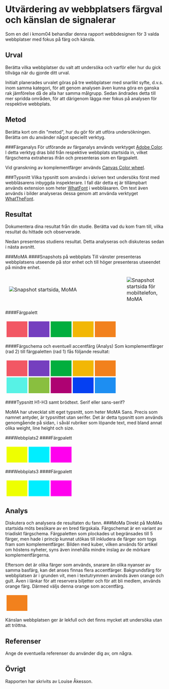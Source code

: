 Utvärdering av webbplatsers färgval och känslan de signalerar
=======================

Som en del i kmom04 behandlar denna rapport webbdesignen för 3 valda webbplatser med fokus på färg och känsla.

Urval
-----------------------

Berätta vilka webbplatser du valt att undersöka och varför eller hur du gick tillväga när du gjorde ditt urval.

Initialt planerades urvalet göras på tre webbplatser med snarlikt syfte, d.v.s. inom samma kategori, för att genom analysen även kunna göra en ganska rak jämförelse då de alla har samma målgrupp. Sedan ändrades detta till mer spridda områden, för att därigenom lägga mer fokus på analysen för respektive webbplats.

Metod
-----------------------

Berätta kort om din "metod", hur du gör för att utföra undersökningen. Berätta om du använder något speciellt verktyg.

###Färganalys
För utförande av färganalys används verktyget [Adobe Color](https://color.adobe.com/sv/create/image "Adobe Color"). I detta verktyg dras bild från respektive webbplats startsida in, vilket färgschema extraheras ifrån och presenteras som en färgpalett.

Vid granskning av komplementfärger används [Canvas Color wheel](https://www.canva.com/colors/color-wheel/ "Canva Color wheel").

###Typsnitt
Vilka typsnitt som används i skriven text undersöks först med webbläsarens inbyggda inspekterare. I fall där detta ej är tillämpbart används extension som heter [WhatFont](https://chrome.google.com/webstore/detail/whatfont/jabopobgcpjmedljpbcaablpmlmfcogm/related?hl=en "WhatFont") i webbläsaren.
Om text även används i bilder analyseras dessa genom att använda verktyget [WhatTheFont](https://www.myfonts.com/WhatTheFont/ "WhatTheFont").

Resultat
-----------------------

Dokumentera dina resultat från din studie. Berätta vad du kom fram till, vilka resultat du hittade och observerade.

Nedan presenteras studiens resultat. Detta analyseras och diskuteras sedan i nästa avsnitt.

###MoMA
####Snapshots på webbplats
Till vänster presenteras webbplatsens utseende  på stor enhet och till höger presenteras utseendet på mindre enhet.
<table style="border-spacing: 4px; border-collapse: separate">
<tr>
<td style="width: 75%">
<img src="%assets_url%/img/analysis/view_moma.png" alt="Snapshot startsida, MoMA">
</td>
<td style="width: 25%">
<img src="%assets_url%/img/analysis/viewPhone_moma.png" alt="Snapshot startsida för mobiltelefon, MoMA">
</td>
</tr></table>

####Färgpalett
<table style="border-spacing: 4px; border-collapse: separate">
<tr>
<td style="height: 50px; width: 50px; background-color: #F25764"></td>
<td style="height: 50px; width: 50px; background-color: #753FBF"></td>
<td style="height: 50px; width: 50px; background-color: #02AE3E"></td>
<td style="height: 50px; width: 50px; background-color: #F2B705"></td>
<td style="height: 50px; width: 50px; background-color: #F2811D"></td>
</tr>
</table>

####Färgschema och eventuell accentfärg (Analys)
Som komplementfärger (rad 2) till färgpaletten (rad 1) fås följande resultat:
<table style="border-spacing: 4px; border-collapse: separate">
<tr>
<td style="height: 50px; width: 50px; background-color: #F25764">
<td style="height: 50px; width: 50px; background-color: #753FBF">
<td style="height: 50px; width: 50px; background-color: #02AE3E">
<td style="height: 50px; width: 50px; background-color: #F2B705">
<td style="height: 50px; width: 50px; background-color: #F2811D">
</tr><tr>
<td style="height: 50px; width: 50px; background-color: #57F2E5">
<td style="height: 50px; width: 50px; background-color: #89BF3F">
<td style="height: 50px; width: 50px; background-color: #AE0272">
<td style="height: 50px; width: 50px; background-color: #0540F2">
<td style="height: 50px; width: 50px; background-color: #1D8EF2">
</tr>
</table>

####Typsnitt
H1-H3 samt brödtext. Serif eller sans-serif?

MoMA har utvecklat sitt eget typsnitt, som heter MoMA Sans. Precis som namnet antyder, är typsnittet utan serifer. Det är detta typsnitt som används genomgående på sidan, i såväl rubriker som löpande text, med bland annat olika weight, line height och size.

###Webbplats2
####Färgpalett
<table style="border-spacing: 4px; border-collapse: separate">
<tr>
<td style="height: 50px; width: 50px; background-color: #ef0">
<td style="height: 50px; width: 50px; background-color: #0ef">
<td style="height: 50px; width: 50px; background-color: #f0e">
</tr>
</table>

###Webbplats3
####Färgpalett
<table style="border-spacing: 4px; border-collapse: separate">
<tr>
<td style="height: 50px; width: 50px; background-color: #ef0">
<td style="height: 50px; width: 50px; background-color: #0ef">
<td style="height: 50px; width: 50px; background-color: #f0e">
</tr>
</table>


Analys
-----------------------
Diskutera och analysera de resultaten du fann.
###MoMa
Direkt på MoMAs startsida möts besökare av en bred färgskala. Färgschemat är en variant av triadiskt färgschema. Färgpaletten som plockades ut begränsades till 5 färger, men hade i princip kunnat utökas till inkludera de färger som togs fram som komplementfärger. Bilden med kuber, vilken används för artikel om höstens nyheter, syns även innehålla mindre inslag av de mörkare komplementfärgerna.

Eftersom det är olika färger som används, snarare än olika nyanser av samma basfärg, kan det anses finnas flera accentfärger. Bakgrundsfärg för webbplatsen är i grunden vit, men i textutrymmen används även orange och gult. Även i länkar för att reservera biljetter och för att bli medlem, används orange färg. Därmed väljs denna orange som accentfärg.
<table style="border-spacing: 4px; border-collapse: separate">
<tr>
<td style="height: 50px; width: 50px; background-color: #F2811D">
</tr>
</table>

Känslan webbplatsen ger är lekfull och det finns mycket att undersöka utan att tröttna.

Referenser
-----------------------

Ange de eventuella referenser du använder dig av, om några.

Övrigt
-----------------------
Rapporten har skrivits av Louise Åkesson.
